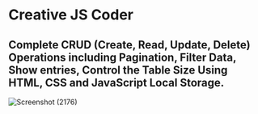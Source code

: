 # Creative JS Coder


## Complete CRUD (Create, Read, Update, Delete) Operations including Pagination, Filter Data, Show entries, Control the Table Size Using HTML, CSS and JavaScript Local Storage.

![Screenshot (2176)](https://github.com/ismianurul/Project-Ismia.50421669/assets/143086784/43b5939e-fc11-47b8-8d52-fc1811881446)
